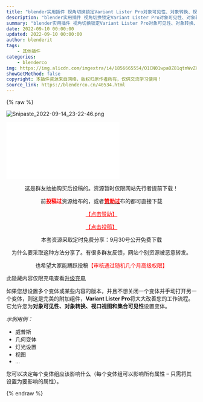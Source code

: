 ```yaml
---
title: "blender实用插件 视角切换锁定Variant Lister Pro对象可见性、对象转换、视口视图和集合可见性设置"
description: "blender实用插件 视角切换锁定Variant Lister Pro对象可见性、对象转换、视口视图和集合可见性设置"
summary: "blender实用插件 视角切换锁定Variant Lister Pro对象可见性、对象转换、视口视图和集合可见性设置"
date: 2022-09-10 00:00:00
updated: 2022-09-10 00:00:00
author: blenderit
tags: 
    - 其他插件
categories:
    - blenderco
img: https://img.alicdn.com/imgextra/i4/1856665554/O1CN01wpaOZ81qtmWvZHIWB_!!1856665554.png
showGetMethod: false
copyright: 本插件资源来自网络，版权归原作者所有，仅供交流学习使用！
source_link: https://blenderco.cn/40534.html
---
```


{% raw %}
<p><img class="aligncenter" src="https://img.alicdn.com/imgextra/i4/1856665554/O1CN01wpaOZ81qtmWvZHIWB_!!1856665554.png" alt="Snipaste_2022-09-14_23-22-46.png"></p><p><iframe src="//player.bilibili.com/player.html?aid=900583708&amp;bvid=BV1yP4y1d7oR&amp;cid=832147095&amp;page=1" frameborder="no" scrolling="no" allowfullscreen="allowfullscreen"> </iframe></p><p style="text-align: center;">这是群友抽抽购买后投稿的。资源暂时仅限网站先行者提前下载！</p><p style="text-align: center;">前<span style="color: #ff0000;"><strong>投稿过</strong></span>资源给布的，或者<a href="https://blenderco.cn/user?action=vip"><strong><span style="color: #ff0000;">赞助过</span></strong></a>布的都可直接下载</p><p style="text-align: center;"><span style="color: #ff0000;"><a style="color: #ff0000;" href="https://blenderco.cn/user?action=vip">【点击赞助】</a></span></p><p style="text-align: center;"><span style="color: #ff0000;"><a style="color: #ff0000;" href="https://blenderco.cn/tougao">【点击投稿】</a></span></p><p style="text-align: center;">本套资源采取定时免费分享：9月30号公开免费下载</p><p style="text-align: center;">为什么要采取这种方法分享了。有很多群友反馈，网站个别资源被恶意转发。</p><p style="text-align: center;">也希望大家能踊跃投稿<span style="color: #ff0000;">【审核通过随机几个月高级权限】</span></p><p style="text-align: center;"></p><div class="erphpdown erphpdown-see erphpdown-content-vip" style="display:block">此隐藏内容仅限充电查看<a href="https://blenderco.cn/wp-admin/admin.php?page=erphpdown/admin/erphp-update-vip.php" target="_blank" class="erphpdown-vip">升级充电</a></div><p>如果您想设置多个变体或某些内容的版本，并且不想关闭一个变体并手动打开另一个变体，则这是完美的附加组件，<strong>Variant Lister Pro</strong>将大大改善您的工作流程。它允许您为<strong>对象可见性、对象转换、视口视图和集合可见性</strong>设置变体。</p><p><em>示例用例：</em></p><ul>
<li>威普斯</li>
<li>几何变体</li>
<li>灯光设置</li>
<li>视图</li>
<li>…</li>
</ul><p>您可以决定每个变体组应该影响什么（每个变体组可以影响所有属性 – 只需将其设置为要影响的属性）。</p>
<div style="display: none">blenderco</div>
{% endraw %}